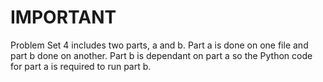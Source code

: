 # IMPORTANT
Problem Set 4 includes two parts, a and b. Part a is done on one file and part b done on another.
Part b is dependant on part a so the Python code for part a is required to run part b.

